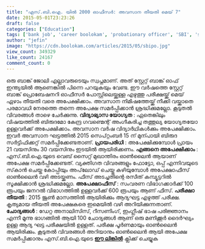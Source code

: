```yaml
---
title: "എസ്.ബി.ഐ. യില്‍ 2000 ഓഫീസര്‍: അവസാന തീയതി മെയ് 7"
date: 2015-05-01T23:23:26
draft: false
categories: ["Education"]
tags: ['bank job', 'career boolokam', 'probationary officer', 'SBI', 'sbi po', 'SBI PO 2015']
author: "jefin"
image: "https://cdn.boolokam.com/articles/2015/05/sbipo.jpg"
view_count: 349329
like_count: 24167
comment_count: 0
---
```


[](https://cdn.boolokam.com/articles/2015/05/sbipo.jpg) ഒരു ബാങ്ക് ജോലി എല്ലാവരുടെയും സ്വപ്നമാണ്. അത് സ്റ്റേറ്റ് ബാങ്ക് ഓഫ് ഇന്ത്യയില്‍ ആണെങ്കില്‍ പിന്നെ പറയുകയും വേണ്ട. ഈ വര്‍ഷത്തെ സ്റ്റേറ്റ് ബാങ്ക് പ്രൊബേഷനറി ഓഫീസര്‍ പോസ്റ്റിലെയ്ക്കുള്ള എഴുത്തു പരീക്ഷയ്ക്ക് മെയ് ഏഴാം തീയതി വരെ അപേക്ഷിക്കാം. അവസാന നിമിഷത്തേയ്ക്ക് നീക്കി വയ്ക്കാതെ പരമാവധി നേരത്തെ തന്നെ അപേക്ഷ സമര്‍പ്പിക്കാന്‍ ശ്രദ്ധിക്കുമല്ലോ. കൂടുതല്‍ വിവരങ്ങള്‍ താഴെ ചേര്‍ക്കുന്നു. **വിദ്യാഭ്യാസ യോഗ്യത** : ഏതെങ്കിലും വിഷയത്തില്‍ ബിരുദമോ കേന്ദ്ര ഗവണ്മെന്റ് അംഗീകരിച്ച തത്തുല്യ യോഗ്യതയോ ഉള്ളവര്‍ക്ക് അപേക്ഷിക്കാം. അവസാന വര്‍ഷ വിദ്യാര്‍ഥികള്‍ക്കും അപേക്ഷിക്കാം. ഇവര്‍ അവസാന ഘട്ടത്തില്‍ 2015 സെപ്റ്റംബര്‍ 15 ന് മുന്പായി ബിരുദ സര്‍ട്ടിഫിക്കറ്റ് സമര്‍പ്പിക്കേണ്ടതാണ്. **പ്രായപരിധി** : അപേക്ഷിക്കുമ്പോള്‍ പ്രായം 21 വയസിനും 30 വയസിനും ഇടയില്‍ ആയിരിക്കണം. **എങ്ങനെ അപേക്ഷിക്കാം** : എസ്.ബി.ഐ.യുടെ വെബ് സൈറ്റ് മുഖാന്തിരം ഓണ്‍ലൈന്‍ ആയാണ് അപേക്ഷ സമര്‍പ്പിക്കേണ്ടത്. വ്യക്തിഗത വിവരങ്ങളും ഫോട്ടോ, ഒപ്പ് എന്നിവയുടെ സ്‌കാന്‍ ചെയ്ത കോപ്പിയും അപ്‌ലോഡ് ചെയ്തു കഴിയുമ്പോള്‍ അപേക്ഷാഫീസ് ഓണ്‍ലൈന്‍ വഴി അടയ്ക്കണം. ഫീസ് അടച്ചതിന്റെ രസീത് കമ്പ്യൂട്ടറില്‍ സൂക്ഷിക്കാന്‍ ശ്രദ്ധിക്കുമല്ലോ. **അപേക്ഷാഫീസ്** : സംവരണ വിഭാഗക്കാര്‍ക്ക് 100 രൂപയും ജനറല്‍ വിഭാഗത്തില്‍ ഉള്ളവര്‍ക്ക് 600 രൂപയും ആണ് ഫീസ്. **പരീക്ഷാ തീയതി** : 2015 ജൂണ്‍ മാസത്തില്‍ ആയിരിക്കും ആദ്യഘട്ട എഴുത്ത് പരീക്ഷ. കൃത്യമായ തീയതി അപേക്ഷകരെ ഇമെയില്‍ വഴി അറിയിക്കുന്നതാണ്. **ചോദ്യങ്ങള്‍** : ഡേറ്റ അനാലിസിസ്, റീസണിംഗ്, ഇംഗ്ലീഷ് ഭാഷ പരിജ്ഞാനം എന്നീ മൂന്നു ഭാഗങ്ങില്‍ ആയി 100 ചോദ്യങ്ങള്‍ ആണ് ഒരു മണിക്കൂര്‍ ദൈര്‍ഘ്യം ഉള്ള ആദ്യ ഘട്ട പരീക്ഷയില്‍ ഉള്ളത്. പരീക്ഷ പൂര്‍ണമായും ഓണ്‍ലൈന്‍ ആയിരിക്കും. കൂടുതല്‍ വിവരങ്ങള്‍ അറിയാനും ഓണ്‍ലൈന്‍ ആയി അപേക്ഷ സമര്‍പ്പിക്കാനും എസ്.ബി.ഐ.യുടെ **[ഈ ലിങ്കില്‍](http://ibps.sifyitest.com/sbipoapr15/)** ക്ലിക്ക് ചെയ്യുക
